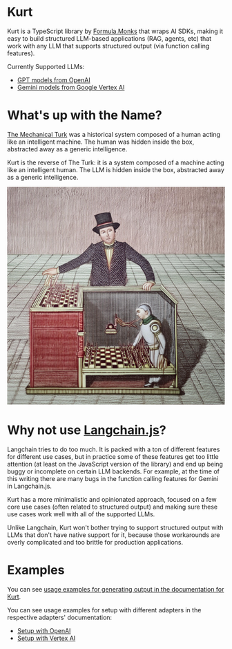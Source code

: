# Kurt

Kurt is a TypeScript library by [Formula.Monks](https://www.formula.co/) that wraps AI SDKs, making it easy to build structured LLM-based applications (RAG, agents, etc) that work with any LLM that supports structured output (via function calling features).

Currently Supported LLMs:

- [GPT models from OpenAI](./packages/kurt-open-ai/README.md)
- [Gemini models from Google Vertex AI](./packages/kurt-vertex-ai/README.md)

# What's up with the Name?

[The Mechanical Turk](https://en.wikipedia.org/wiki/Mechanical_Turk) was a historical system composed of a human acting like an intelligent machine. The human was hidden inside the box, abstracted away as a generic intelligence.

Kurt is the reverse of The Turk: it is a system composed of a machine acting like an intelligent human. The LLM is hidden inside the box, abstracted away as a generic intelligence.

![A chess-playing humanoid robot inside a box, in the style of the illustration from the Wikipedia page for Mechanical Turk](./assets/kurt.jpg)

# Why not use [Langchain.js](https://js.langchain.com/docs/get_started/introduction)?

Langchain tries to do too much. It is packed with a ton of different features for different use cases, but in practice some of these features get too little attention (at least on the JavaScript version of the library) and end up being buggy or incomplete on certain LLM backends. For example, at the time of this writing there are many bugs in the function calling features for Gemini in Langchain.js.

Kurt has a more minimalistic and opinionated approach, focused on a few core use cases (often related to structured output) and making sure these use cases work well with all of the supported LLMs.

Unlike Langchain, Kurt won't bother trying to support structured output with LLMs that don't have native support for it, because those workarounds are overly complicated and too brittle for production applications.

# Examples

You can see [usage examples for generating output in the documentation for Kurt](./packages/kurt/README.md).

You can see usage examples for setup with different adapters in the respective adapters' documentation:
- [Setup with OpenAI](./packages/kurt-open-ai/README.md)
- [Setup with Vertex AI](./packages/kurt-vertex-ai/README.md)
